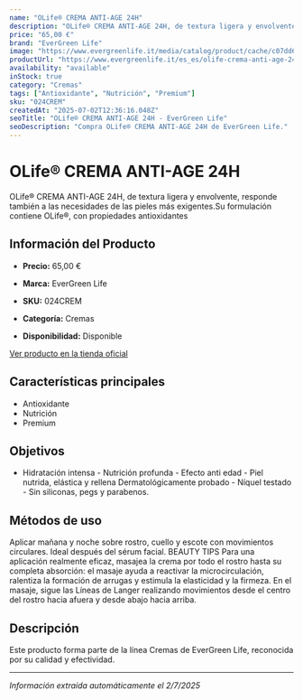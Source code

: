 ```yaml
---
name: "OLife® CREMA ANTI-AGE 24H"
description: "OLife® CREMA ANTI-AGE 24H, de textura ligera y envolvente, responde también a las necesidades de las pieles más exigentes.Su formulación contiene OLife®, con propiedades antioxidantes"
price: "65,00 €"
brand: "EverGreen Life"
image: "https://www.evergreenlife.it/media/catalog/product/cache/c07dd61d864357977e19899508bed4cf/s/k/sku-024crem.png"
productUrl: "https://www.evergreenlife.it/es_es/olife-crema-anti-age-24h.html"
availability: "available"
inStock: true
category: "Cremas"
tags: ["Antioxidante", "Nutrición", "Premium"]
sku: "024CREM"
createdAt: "2025-07-02T12:36:16.048Z"
seoTitle: "OLife® CREMA ANTI-AGE 24H - EverGreen Life"
seoDescription: "Compra OLife® CREMA ANTI-AGE 24H de EverGreen Life."
---
```


# OLife® CREMA ANTI-AGE 24H

OLife® CREMA ANTI-AGE 24H, de textura ligera y envolvente, responde también a las necesidades de las pieles más exigentes.Su formulación contiene OLife®, con propiedades antioxidantes

## Información del Producto

- **Precio:** 65,00 €
- **Marca:** EverGreen Life
- **SKU:** 024CREM
- **Categoría:** Cremas

- **Disponibilidad:** Disponible

[Ver producto en la tienda oficial](https://www.evergreenlife.it/es_es/olife-crema-anti-age-24h.html)

## Características principales

- Antioxidante
- Nutrición
- Premium


## Objetivos

- Hidratación intensa - Nutrición profunda - Efecto anti edad - Piel nutrida, elástica y rellena Dermatológicamente probado - Níquel testado - Sin siliconas, pegs y parabenos.


## Métodos de uso

Aplicar mañana y noche sobre rostro, cuello y escote con movimientos circulares. Ideal después del sérum facial. BEAUTY TIPS Para una aplicación realmente eficaz, masajea la crema por todo el rostro hasta su completa absorción: el masaje ayuda a reactivar la microcirculación, ralentiza la formación de arrugas y estimula la elasticidad y la firmeza. En el masaje, sigue las Líneas de Langer realizando movimientos desde el centro del rostro hacia afuera y desde abajo hacia arriba.


## Descripción

Este producto forma parte de la línea Cremas de EverGreen Life, reconocida por su calidad y efectividad.

---

*Información extraída automáticamente el 2/7/2025*
